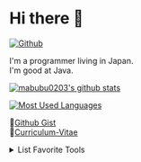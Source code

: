 # Hi there 👋

[![Github](https://img.shields.io/github/followers/mabubu0203?label=Follow&style=social)](https://github.com/mabubu0203)

I'm a programmer living in Japan.  
I'm good at Java.  

[![mabubu0203's github stats](https://github-readme-stats.vercel.app/api?username=mabubu0203&theme=dracula&count_private=true&show_icons=true&hide=contribs)]()

[![Most Used Languages](https://github-readme-stats.vercel.app/api/top-langs/?username=mabubu0203&theme=dracula&hide=XSLT,JavaScript)]()

📝[Github Gist](https://gist.github.com/mabubu0203)  
📖[Curriculum-Vitae](https://github.com/mabubu0203/Curriculum-Vitae)  

<details>
<summary>List Favorite Tools</summary>
  
<!-- favorite_tools starts -->
- IntelliJ IDEA
- VisualStudioCode
- SourceTree
<!-- favorite_tools ends -->

</details>
